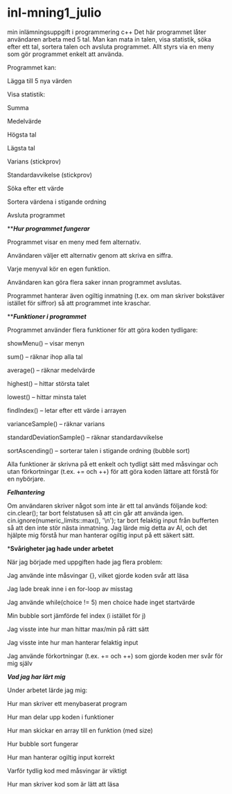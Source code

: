 # inl-mning1_julio
min inlämningsuppgift i programmering c++
Det här programmet låter användaren arbeta med 5 tal.
Man kan mata in talen, visa statistik, söka efter ett tal, sortera talen och avsluta programmet.
Allt styrs via en meny som gör programmet enkelt att använda.

Programmet kan:

Lägga till 5 nya värden

Visa statistik:

Summa

Medelvärde

Högsta tal

Lägsta tal

Varians (stickprov)

Standardavvikelse (stickprov)

Söka efter ett värde

Sortera värdena i stigande ordning

Avsluta programmet

*********Hur programmet fungerar*******

Programmet visar en meny med fem alternativ.

Användaren väljer ett alternativ genom att skriva en siffra.

Varje menyval kör en egen funktion.

Användaren kan göra flera saker innan programmet avslutas.

Programmet hanterar även ogiltig inmatning (t.ex. om man skriver bokstäver istället för siffror) så att programmet inte kraschar.

*********Funktioner i programmet*******

Programmet använder flera funktioner för att göra koden tydligare:

showMenu() – visar menyn

sum() – räknar ihop alla tal

average() – räknar medelvärde

highest() – hittar största talet

lowest() – hittar minsta talet

findIndex() – letar efter ett värde i arrayen

varianceSample() – räknar varians

standardDeviationSample() – räknar standardavvikelse

sortAscending() – sorterar talen i stigande ordning (bubble sort)

Alla funktioner är skrivna på ett enkelt och tydligt sätt med måsvingar och utan förkortningar (t.ex. += och ++) för att göra koden lättare att förstå för en nybörjare.

*******Felhantering*******

Om användaren skriver något som inte är ett tal används följande kod: 
cin.clear(); tar bort felstatusen så att cin går att använda igen.
cin.ignore(numeric_limits<streamsize>::max(), '\n');   tar bort felaktig input från bufferten så att den inte stör nästa inmatning. Jag lärde mig detta av AI, och det hjälpte mig förstå hur man hanterar ogiltig input på ett säkert sätt.

***********Svårigheter jag hade under arbetet**********

När jag började med uppgiften hade jag flera problem:

Jag använde inte måsvingar {}, vilket gjorde koden svår att läsa

Jag lade break inne i en for-loop av misstag

Jag använde while(choice != 5) men choice hade inget startvärde

Min bubble sort jämförde fel index (i istället för j)

Jag visste inte hur man hittar max/min på rätt sätt

Jag visste inte hur man hanterar felaktig input

Jag använde förkortningar (t.ex. += och ++) som gjorde koden mer svår för mig själv

***********Vad jag har lärt mig***********

Under arbetet lärde jag mig:

Hur man skriver ett menybaserat program

Hur man delar upp koden i funktioner

Hur man skickar en array till en funktion (med size)

Hur bubble sort fungerar

Hur man hanterar ogiltig input korrekt

Varför tydlig kod med måsvingar är viktigt

Hur man skriver kod som är lätt att läsa
